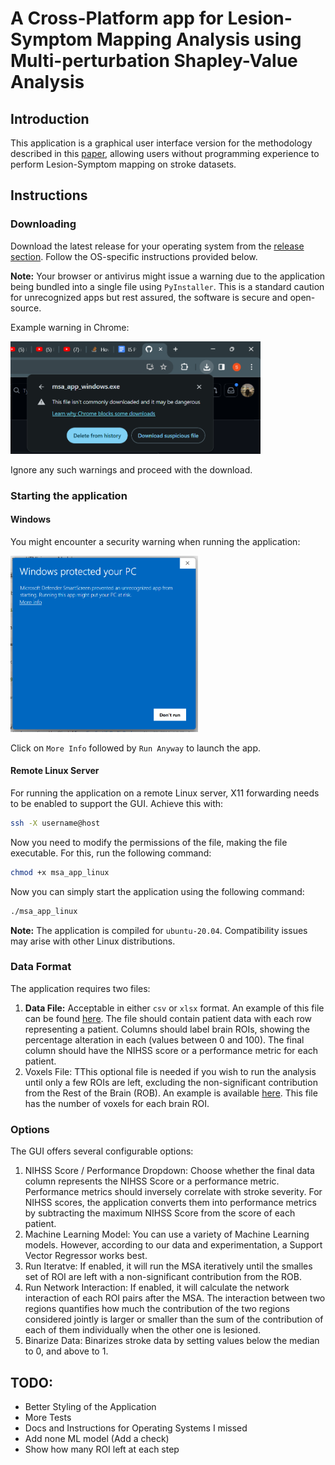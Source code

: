 # A Cross-Platform app for Lesion-Symptom Mapping Analysis using Multi-perturbation Shapley-Value Analysis

## Introduction
This application is a graphical user interface version for the methodology described in this [paper](https://academic.oup.com/braincomms/article/3/3/fcab204/6362866), allowing users without programming experience to perform Lesion-Symptom mapping on stroke datasets.

## Instructions
### Downloading
Download the latest release for your operating system from the [release section](https://github.com/ShreyDixit/MSA-App/releases). Follow the OS-specific instructions provided below.

**Note:** Your browser or antivirus might issue a warning due to the application being bundled into a single file using `PyInstaller`. This is a standard caution for unrecognized apps but rest assured, the software is secure and open-source.

Example warning in Chrome:

<img src="assets/suspicios-file-windows.png" alt="Warning Saying application is suspicious" width="400"/>

Ignore any such warnings and proceed with the download.

### Starting the application
#### Windows
You might encounter a security warning when running the application:

<img src="assets/defender-warning-windws.png" alt="Warning Saying application is suspicious" width="300"/>

Click on `More Info` followed by `Run Anyway` to launch the app.

#### Remote Linux Server
For running the application on a remote Linux server, X11 forwarding needs to be enabled to support the GUI. Achieve this with:
```bash
ssh -X username@host
```
Now you need to modify the permissions of the file, making the file executable. For this, run the following command:
```bash
chmod +x msa_app_linux
```
Now you can simply start the application using the following command:
```bash
./msa_app_linux
```

**Note:** The application is compiled for `ubuntu-20.04`. Compatibility issues may arise with other Linux distributions.

### Data Format
The application requires two files:

1. **Data File:** Acceptable in either `csv` or `xlsx` format. An example of this file can be found [here](https://github.com/ShreyDixit/MSA-App/blob/master/data/example_data.xlsx). The file should contain patient data with each row representing a patient. Columns should label brain ROIs, showing the percentage alteration in each (values between 0 and 100). The final column should have the NIHSS score or a performance metric for each patient.
2. Voxels File: TThis optional file is needed if you wish to run the analysis until only a few ROIs are left, excluding the non-significant contribution from the Rest of the Brain (ROB). An example is available [here](https://github.com/ShreyDixit/MSA-App/blob/master/data/NumVoxels.xlsx). This file has the number of voxels for each brain ROI.

### Options
The GUI offers several configurable options:

1. NIHSS Score / Performance Dropdown: Choose whether the final data column represents the NIHSS Score or a performance metric. Performance metrics should inversely correlate with stroke severity. For NIHSS scores, the application converts them into performance metrics by subtracting the maximum NIHSS Score from the score of each patient.
2. Machine Learning Model: You can use a variety of Machine Learning models. However, according to our data and experimentation, a Support Vector Regressor works best.
3. Run Iteratve: If enabled, it will run the MSA iteratively until the smalles set of ROI are left with a non-significant contribution from the ROB.
4. Run Network Interaction: If enabled, it will calculate the network interaction of each ROI pairs after the MSA. The interaction between two regions quantifies how much the contribution of the two regions considered jointly is larger or smaller than the sum of the contribution of each of them individually when the other one is lesioned.
5. Binarize Data: Binarizes stroke data by setting values below the median to 0, and above to 1.

## TODO:
- Better Styling of the Application
- More Tests
- Docs and Instructions for Operating Systems I missed
- Add none ML model (Add a check)
- Show how many ROI left at each step